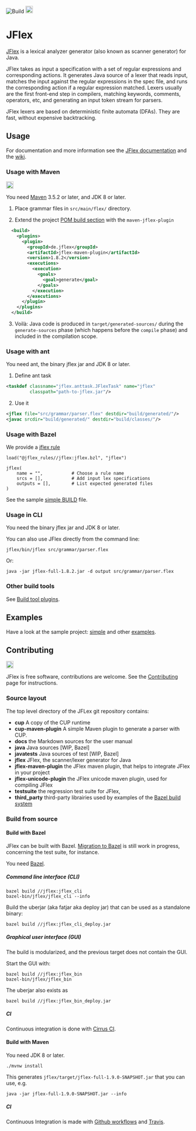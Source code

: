 ![Build](https://github.com/jflex-de/jflex/workflows/Build/badge.svg?branch=master)
<a href="https://cirrus-ci.com/github/jflex-de/jflex/master">
  <img alt="Bazel build status" src="https://api.cirrus-ci.com/github/jflex-de/jflex.svg" height="20">
</a>

# JFlex

[JFlex][jflex] is a lexical analyzer generator (also known as scanner generator) for Java.

JFlex takes as input a specification with a set of regular expressions and corresponding actions.
It generates Java source of a lexer that reads input, matches the input against the regular
expressions in the spec file, and runs the corresponding action if a regular expression
matched. Lexers usually are the first front-end step in compilers, matching keywords, comments,
operators, etc, and generating an input token stream for parsers.

JFlex lexers are based on deterministic finite automata (DFAs).
They are fast, without expensive backtracking.


## Usage

For documentation and more information see the [JFlex documentation][jflex-doc]
and the [wiki][wiki].

### Usage with Maven

<a href="https://search.maven.org/artifact/de.jflex/jflex/">
  <img alt="Maven central" src="https://img.shields.io/maven-central/v/de.jflex/jflex.svg" height="20">
</a>

You need [Maven][maven] 3.5.2 or later, and JDK 8 or later.

1. Place grammar files in `src/main/flex/` directory.

2. Extend the project [POM build section][pom-build] with the `maven-jflex-plugin`
  ```xml
    <build>
      <plugins>
        <plugin>
          <groupId>de.jflex</groupId>
          <artifactId>jflex-maven-plugin</artifactId>
          <version>1.8.2</version>
          <executions>
            <execution>
              <goals>
                <goal>generate</goal>
              </goals>
            </execution>
          </executions>
        </plugin>
      </plugins>
    </build>
  ```

3. Voilà: Java code is produced in `target/generated-sources/` during the `generate-sources` phase
(which happens before the `compile` phase) and included in the compilation scope.

### Usage with ant

You need ant, the binary jflex jar and JDK 8 or later.

1. Define ant task
```xml
<taskdef classname="jflex.anttask.JFlexTask" name="jflex"
         classpath="path-to-jflex.jar"/>
```
2. Use it
```xml
<jflex file="src/grammar/parser.flex" destdir="build/generated/"/>
<javac srcdir="build/generated/" destdir="build/classes/"/>
```

### Usage with Bazel

We provide a [jflex rule](https://jflex-de.github.io/bazel_rules/)

```
load("@jflex_rules//jflex:jflex.bzl", "jflex")

jflex(
    name = "",           # Choose a rule name
    srcs = [],           # Add input lex specifications
    outputs = [],        # List expected generated files
)
```

See the sample [simple BUILD](https://github.com/jflex-de/jflex/blob/master/jflex/examples/simple/BUILD)
file.

### Usage in CLI

You need the binary jflex jar and JDK 8 or later.

You can also use JFlex directly from the command line:
```
jflex/bin/jflex src/grammar/parser.flex
```

Or:
```
java -jar jflex-full-1.8.2.jar -d output src/grammar/parser.flex
```

### Other build tools

See [Build tool plugins](https://github.com/jflex-de/jflex/wiki/Build-tool-integration).


## Examples

Have a look at the sample project: [simple][example-simple] and other [examples].

## Contributing

<a href="https://javadoc.io/doc/de.jflex/jflex">
  <img src="https://javadoc.io/badge2/de.jflex/jflex/javadoc.svg" height="20" alt="Javadoc">
</a>

JFlex is free software, contributions are welcome.
See the [Contributing][contrib] page for instructions.

### Source layout

The top level directory of the JFLex git repository contains:

 * **cup** A copy of the CUP runtime
 * **cup-maven-plugin** A simple Maven plugin to generate a parser with CUP.
 * **docs** the Markdown sources for the user manual
 * **java** Java sources [WIP, Bazel]
 * **javatests** Java sources of test [WIP, Bazel]
 * **jflex** JFlex, the scanner/lexer generator for Java
 * **jflex-maven-plugin** the JFlex maven plugin, that helps to integrate JFlex in your project
 * **jflex-unicode-plugin** the JFlex unicode maven plugin, used for compiling JFlex
 * **testsuite** the regression test suite for JFlex,
 * **third_party** third-party librairies used by examples of the [Bazel build system][bazel]


### Build from source

#### Build with Bazel

JFlex can be built with Bazel.
[Migration to Bazel][migration-bazel] is still work in progress, concerning the test suite, for
instance.


You need [Bazel][bazel].

##### Command line interface (CLI)

```
bazel build //jflex:jflex_cli
bazel-bin/jflex/jflex_cli --info
```

Build the uberjar (aka fatjar aka deploy jar) that can be used as a standalone binary:

```
bazel build //jflex:jflex_cli_deploy.jar
```

##### Graphical user interface (GUI)

The build is modularized, and the previous target does not contain the GUI.

Start the GUI with:

```
bazel build //jflex:jflex_bin
bazel-bin/jflex/jflex_bin
```

The uberjar also exists as 
```
bazel build //jflex:jflex_bin_deploy.jar
```

##### CI

Continuous integration is done with [Cirrus CI](https://cirrus-ci.com/github/jflex-de/jflex/master).

#### Build with Maven

You need JDK 8 or later.

```
./mvnw install
```

This generates `jflex/target/jflex-full-1.9.0-SNAPSHOT.jar` that you can use, e.g.

```
java -jar jflex-full-1.9.0-SNAPSHOT.jar --info
```

##### CI

Continuous Integration is made with [Github workflows](https://github.com/jflex-de/jflex/blob/master/.github/workflows/build.yml)
and [Travis](https://travis-ci.org/jflex-de/jflex/branches).



[jflex]: http://jflex.de/
[jflex-doc]: http://jflex.de/manual.html
[wiki]: https://github.com/jflex-de/jflex/wiki
[pom-build]: https://maven.apache.org/pom.html#Build_Settings
[example-simple]: https://github.com/jflex-de/jflex/tree/master/jflex/examples/simple
[examples]: https://github.com/jflex-de/jflex/tree/master/jflex/examples/
[contrib]: https://github.com/jflex-de/jflex/wiki/Contributing
[bazel]: https://bazel.build/
[maven]: https://maven.apache.org/
[migration-bazel]: https://github.com/jflex-de/jflex/wiki/Migration-to-Bazel

